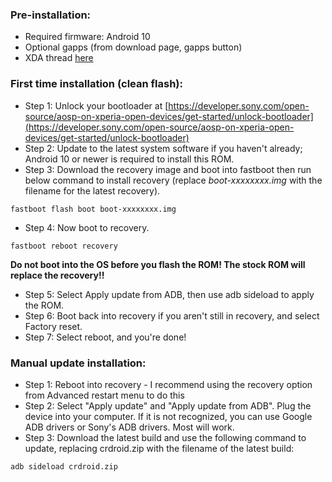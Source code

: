 ### Pre-installation:

* Required firmware: Android 10  
* Optional gapps (from download page, gapps button)  
* XDA thread [here](https://xdaforums.com/t/unofficial-14-0-crdroid-10-6-for-xperia-xz2-premium-aurora.4685876/)  

### First time installation (clean flash):

* Step 1: Unlock your bootloader at [https://developer.sony.com/open-source/aosp-on-xperia-open-devices/get-started/unlock-bootloader](https://developer.sony.com/open-source/aosp-on-xperia-open-devices/get-started/unlock-bootloader)  
* Step 2: Update to the latest system software if you haven't already; Android 10 or newer is required to install this ROM.  
* Step 3: Download the recovery image and boot into fastboot then run below command to install recovery (replace *boot-xxxxxxxx.img* with the filename for the latest recovery).

```
fastboot flash boot boot-xxxxxxxx.img
```

* Step 4: Now boot to recovery.

```
fastboot reboot recovery
```

**Do not boot into the OS before you flash the ROM! The stock ROM will replace the recovery!!**

* Step 5: Select Apply update from ADB, then use adb sideload to apply the ROM.  
* Step 6: Boot back into recovery if you aren't still in recovery, and select Factory reset.  
* Step 7: Select reboot, and you're done!  

### Manual update installation:

* Step 1: Reboot into recovery - I recommend using the recovery option from Advanced restart menu to do this  
* Step 2: Select "Apply update" and "Apply update from ADB". Plug the device into your computer. If it is not recognized, you can use Google ADB drivers or Sony's ADB drivers. Most will work.  
* Step 3: Download the latest build and use the following command to update, replacing crdroid.zip with the filename of the latest build:

```
adb sideload crdroid.zip
```
